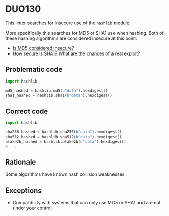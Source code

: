 # DUO130

This linter searches for insecure use of the `hashlib` module.

More specifically this searches for MD5 or SHA1 use when hashing. Both of these
hashing algorithms are considered insecure at this point:

* [Is MD5 considered insecure?](https://security.stackexchange.com/questions/19906/is-md5-considered-insecure)
* [How secure is SHA1? What are the chances of a real exploit?](https://crypto.stackexchange.com/questions/48289/how-secure-is-sha1-what-are-the-chances-of-a-real-exploit)

## Problematic code

```python
import hashlib

md5_hashed = hashlib.md5(b"data").hexdigest()
sha1_hashed = hashlib.sha1(b"data").hexdigest()
```

## Correct code

```python
import hashlib

sha256_hashed = hashlib.sha256(b"data").hexdigest()
sha512_hashed = hashlib.sha512(b"data").hexdigest()
blake2b_hashed = hashlib.blake2b(b"data").hexdigest()
# ...
```

## Rationale

Some algorithms have known hash collision weaknesses.

## Exceptions

* Compatibility with systems that can only use MD5 or SHA1 and are not under your control
